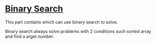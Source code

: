 # [Binary Search]([https://github.com/Jianuo-Always-Coding/laicode_solution_java//BinarySearch](https://github.com/Jianuo-Always-Coding/laicode_solution_java/tree/main/BinarySearch/))
This part contains which can use binary search to solve.

Binary search always solve problems with 2 conditions such sorted array and find a arget number.
